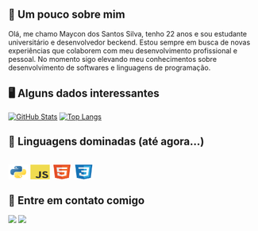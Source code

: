 ## 🤖 Um pouco sobre mim

Olá, me chamo Maycon dos Santos Silva, tenho 22 anos e sou estudante universitário e desenvolvedor beckend. Estou sempre em busca de novas experiências que colaborem com meu desenvolvimento profissional e pessoal. No momento sigo elevando meu conhecimentos sobre desenvolvimento de softwares e linguagens de programação.

## 🖥️ Alguns dados interessantes

[![GitHub Stats](https://github-readme-stats.vercel.app/api?username=mayconsnts&show_icons=true&theme=radical&include_all_commits=true)](https://github.com/anuraghazra/github-readme-stats)
[![Top Langs](https://github-readme-stats.vercel.app/api/top-langs/?username=mayconsnts&theme=radical)](https://github.com/anuraghazra/github-readme-stats)

## 👾 Linguagens dominadas (até agora...)

<div style="display: inline_block"><br>
 <img align="center" alt="Rafa-Python" height="30" width="40" src="https://raw.githubusercontent.com/devicons/devicon/master/icons/python/python-original.svg">
 <img align="center" alt="Rafa-Js" height="30" width="40" src="https://raw.githubusercontent.com/devicons/devicon/master/icons/javascript/javascript-original.svg">
 <img align="center" alt="Rafa-HTML" height="30" width="40" src="https://raw.githubusercontent.com/devicons/devicon/master/icons/html5/html5-original.svg">
 <img align="center" alt="Rafa-css" height="30" width="40" src="https://raw.githubusercontent.com/devicons/devicon/master/icons/css3/css3-original.svg">
</div>

## 📲 Entre em contato comigo

<div>
  <a href="mailto:santosmaycon2002@gmail.com"><img src="https://img.shields.io/badge/-Gmail-%23333?style=for-the-badge&logo=gmail&logoColor=red" target="_blank"></a>
  <a href="https://www.linkedin.com/in/maycon-snts-slv" target="_blank"><img src="https://img.shields.io/badge/-LinkedIn-%230077B5?style=for-the-badge&logo=linkedin&logoColor=white" target="_blank"></a> 
<div>
